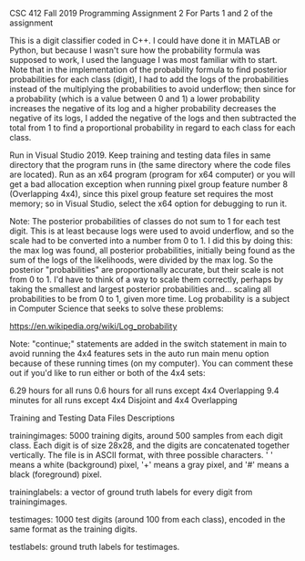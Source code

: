 CSC 412 Fall 2019 Programming Assignment 2
For Parts 1 and 2 of the assignment

This is a digit classifier coded in C++. I could have done it in MATLAB or Python, but because I wasn't sure how the probability formula was supposed to work, I used the language I was most familiar with to start. Note that in the implementation of the probability formula to find posterior probabilities for each class (digit), I had to add the logs of the probabilities instead of the multiplying the probabilities to avoid underflow; then since for a probability (which is a value between 0 and 1) a lower probability increases the negative of its log and a higher probability decreases the negative of its logs, I added the negative of the logs and then subtracted the total from 1 to find a proportional probability in regard to each class for each class.

Run in Visual Studio 2019. Keep training and testing data files in same directory that the program runs in (the same directory where the code files are located). Run as an x64 program (program for x64 computer) or you will get a bad allocation exception when running pixel group feature number 8 (Overlapping 4x4), since this pixel group feature set requires the most memory; so in Visual Studio, select the x64 option for debugging to run it.

Note: The posterior probabilities of classes do not sum to 1 for each test digit. This is at least because logs were used to avoid underflow, and so the scale had to be converted into a number from 0 to 1. I did this by doing this: the max log was found, all posterior probabilities, initially being found as the sum of the logs of the likelihoods, were divided by the max log. So the posterior "probabilities" are proportionally accurate, but their scale is not from 0 to 1. I'd have to think of a way to scale them correctly, perhaps by taking the smallest and largest posterior probabilities and... scaling all probabilities to be from 0 to 1, given more time. Log probability is a subject in Computer Science that seeks to solve these problems:

https://en.wikipedia.org/wiki/Log_probability

Note: "continue;" statements are added in the switch statement in main to avoid running the 4x4 features sets in the auto run main menu option because of these running times (on my computer). You can comment these out if you'd like to run either or both of the 4x4 sets:

6.29 hours for all runs
0.6 hours for all runs except 4x4 Overlapping
9.4 minutes for all runs except 4x4 Disjoint and 4x4 Overlapping

Training and Testing Data Files Descriptions

trainingimages: 5000 training digits, around 500 samples from each digit class. Each digit is of size 28x28, and the digits are concatenated together vertically. The file is in ASCII format, with three possible characters. ' ' means a white (background) pixel, '+' means a gray pixel, and '#' means a black (foreground) pixel.

traininglabels: a vector of ground truth labels for every digit from trainingimages.

testimages: 1000 test digits (around 100 from each class), encoded in the same format as the training digits.

testlabels: ground truth labels for testimages.
